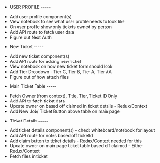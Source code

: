 - USER PROFILE -----

* Add user profile component(s)
* View notebook to see what user profile needs to look like
* On user profile show only tickets owned by person
* Add API route to fetch user data
* Figure out Next Auth

- New Ticket -----

* Add new ticket component(s)
* Add API route for adding new ticket
* View notebook on how new ticket form should look
* Add Tier Dropdown - Tier C, Tier B, Tier A, Tier AA
* Figure out of how attach files

- Main Ticket Table -----

* Fetch Owner (from context), Title, Tier, Ticket ID Only
* Add API to fetch ticket data
* Update owner on based off claimed in ticket details - Redux/Context
* Add New Job/ Ticket Button above table on main page

- Ticket Details -----

* Add ticket details component(s) - check whiteboard/notebook for layout
* Add API route for notes based off ticketId
* Add claim button to ticket details - Redux/Context needed for this!
* Update owner on main page ticket table based off claimed - Either Redux/Context
* Fetch files in ticket
